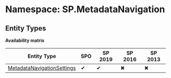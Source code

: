 # Namespace: SP.MetadataNavigation
## Entity Types

**Availability matrix**

Entity Type | SPO | SP 2019 | SP 2016 | SP 2013
----------|-----|---------|---------|--------
[MetadataNavigationSettings](./EntityTypes/MetadataNavigationSettings.md) | ✔ | ✔ | ✖ | ✖
